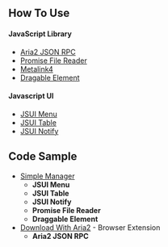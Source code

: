 ## How To Use

#### JavaScript Library
- [Aria2 JSON RPC](/readme/aria2.md)
- [Promise File Reader](/readme/filereader.md)
- [Metalink4](/readme/metalink4.md)
- [Dragable Element](/readme/draggable.md)

#### Javascript UI
- [JSUI Menu](/readme/menu.md)
- [JSUI Table](/readme/table.md)
- [JSUI Notify](/readme/notify.md)

## Code Sample
- [Simple Manager](/sample/manager.html)
    - **JSUI Menu**
    - **JSUI Table**
    - **JSUI Notify**
    - **Promise File Reader**
    - **Draggable Element**
- [Download With Aria2](//github.com/jc3213/download_with_aria2) - Browser Extension
    - **Aria2 JSON RPC**
